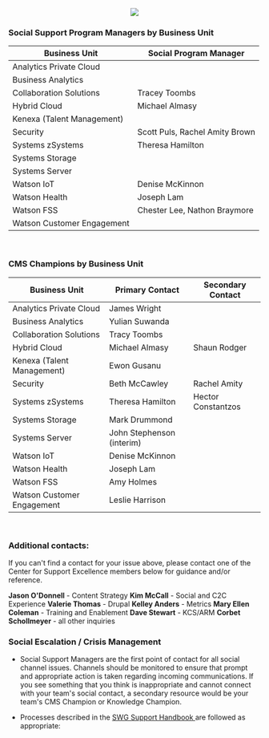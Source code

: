 <p dir="ltr" style="text-align: center;"><img lconnattachedresourcetype="page" lconnresourcetype="attachment" src="https://media.github.ibm.com/user/126034/files/82637cee-3057-11e9-878c-8eb7fa2b478c" /></p>



### Social Support Program Managers by Business Unit
| Business Unit  | Social Program Manager |
|------------------|---------------|
| Analytics Private Cloud   |	|
| Business Analytics |	|
| Collaboration Solutions  | Tracey Toombs  |
| Hybrid Cloud 	   |  Michael Almasy|
| Kenexa (Talent Management) |              |
| Security         |  Scott Puls, Rachel Amity Brown|
| Systems zSystems  |	Theresa Hamilton  |
| Systems Storage |	           |
| Systems Server |             |
| Watson IoT     |	Denise McKinnon   |
| Watson Health  |  Joseph Lam   |   	
| Watson FSS     |    Chester Lee, Nathon Braymore |   	
| Watson Customer Engagement|  

<br />

### CMS Champions by Business Unit
| Business Unit  | Primary Contact | Secondary Contact |
|------------------|---------------|--------------------|
| Analytics Private Cloud   | James Wright	|    |
| Business Analytics | Yulian Suwanda	|    |
| Collaboration Solutions  | Tracy Toombs  |     |
| Hybrid Cloud 	   |  Michael Almasy| Shaun Rodger | 
| Kenexa (Talent Management)  | Ewon Gusanu    |
| Security         |	Beth McCawley |  Rachel Amity |
| Systems zSystems  |	Theresa Hamilton |  Hector Constantzos|
| Systems Storage |	Mark Drummond |    |
| Systems Server | John Stephenson (interim)  |
| Watson IoT     |	Denise McKinnon     |
| Watson Health  |  Joseph Lam  |   	|
| Watson FSS     |  Amy Holmes    |     |
| Watson Customer Engagement|   Leslie Harrison |    | 	

<br />

### **Additional contacts:**  
If you can't find a contact for your issue above, please contact one of the Center for Support Excellence members below for guidance and/or reference.

**Jason O'Donnell** - Content Strategy
**Kim McCall** - Social and C2C Experience
**Valerie Thomas** - Drupal
**Kelley Anders** - Metrics
**Mary Ellen Coleman** - Training and Enablement
**Dave Stewart** - KCS/ARM
**Corbet Schollmeyer** - all other inquiries
<br>


### **Social Escalation / Crisis Management**

- Social Support Managers are the first point of contact for all social channel issues. Channels should be monitored to ensure that prompt and appropriate action is taken regarding incoming communications. If you see something that you think is inappropriate and cannot connect with your team's social contact, a secondary resource would be your team's CMS Champion or Knowledge Champion. 

- Processes described in the <a href="http://www-304.ibm.com/support/customercare/sas/f/handbook/home.html" target="_blank"> SWG Support Handbook </a> are followed as appropriate:

